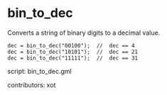 bin_to_dec
==========

Converts a string of binary digits to a decimal value.

    dec = bin_to_dec("00100");  //  dec == 4
    dec = bin_to_dec("10101");  //  dec == 21
    dec = bin_to_dec("11111");  //  dec == 31

script: bin_to_dec.gml

contributors: xot